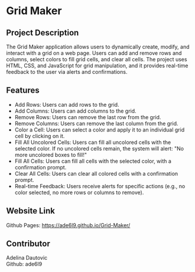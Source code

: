 # Grid Maker

## Project Description

The Grid Maker application allows users to dynamically create, modify, and interact with a grid on a web page. Users can add and remove rows and columns, select colors to fill grid cells, and clear all cells. The project uses HTML, CSS, and JavaScript for grid manipulation, and it provides real-time feedback to the user via alerts and confirmations.

## Features
- Add Rows: Users can add rows to the grid.
- Add Columns: Users can add columns to the grid.
- Remove Rows: Users can remove the last row from the grid.
- Remove Columns: Users can remove the last column from the grid.
- Color a Cell: Users can select a color and apply it to an individual grid cell by clicking on it.
- Fill All Uncolored Cells: Users can fill all uncolored cells with the selected color. If no uncolored cells remain, the system will alert: "No more uncolored boxes to fill!"
- Fill All Cells: Users can fill all cells with the selected color, with a confirmation prompt.
- Clear All Cells: Users can clear all colored cells with a confirmation prompt.
- Real-time Feedback: Users receive alerts for specific actions (e.g., no color selected, no more rows or columns to remove).

## Website Link
Github Pages: https://ade6l9.github.io/Grid-Maker/

## Contributor
Adelina Dautovic <br>
Github: ade6l9
